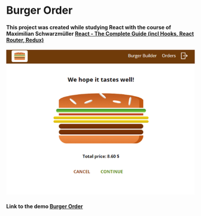 # Burger Order

#### This project was created while studying React with the course of Maximilian Schwarzmüller [React - The Complete Guide (incl Hooks, React Router, Redux)](https://www.udemy.com/course/react-the-complete-guide-incl-redux/ "React - The Complete Guide")

![Burger Order](public/images/burger_order.png "Burger Order")

#### Link to the demo [ Burger Order](https://parfum505.github.io/burger-order-react/ "Burger Order")
